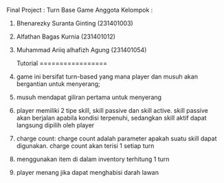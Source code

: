 Final Project : Turn Base Game
Anggota Kelompok : 
1. Bhenarezky Suranta Ginting (231401003)
2. Alfathan Bagas Kurnia (231401012)
3. Muhammad Ariiq alhafizh Agung (231401054)

   
   Tutorial
=================
1. game ini bersifat turn-based yang mana player dan musuh akan bergantian untuk menyerang;

2. musuh mendapat giliran pertama untuk menyerang

3. player memiliki 2 tipe skill, skill passive dan skill active. skill passive akan berjalan apabila
   kondisi terpenuhi, sedangkan skill aktif dapat langsung dipilih oleh player

4. charge count: charge count adalah parameter apakah suatu skill dapat digunakan. charge count akan
   terisi 1 setiap turn

5. menggunakan item di dalam inventory terhitung 1 turn

6. player menang jika dapat menghabisi darah lawan
